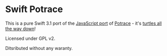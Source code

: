 # Swift Potrace

This is a pure Swift 3.1 port of the [JavaScript port](https://github.com/kilobtye/potrace) of [Potrace](http://potrace.sourceforge.net) - it's [turtles all the way down](https://en.wikipedia.org/wiki/Turtles_all_the_way_down)!

Licensed under GPL v2.

Ditsributed  without any waranty.
